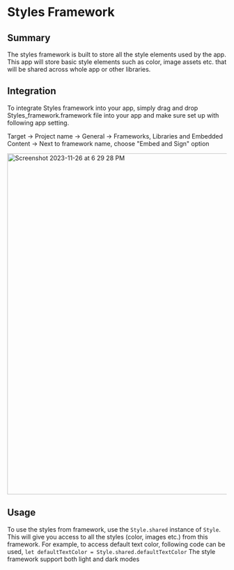 # Styles Framework

## Summary
The styles framework is built to store all the style elements used by the app. This app will store basic style elements such as color, image assets etc. that will be shared across whole app or other libraries. 

## Integration
To integrate Styles framework into your app, simply drag and drop Styles_framework.framework file into your app and make sure set up with following app setting.

Target -> Project name -> General -> Frameworks, Libraries and Embedded Content -> Next to framework name, choose "Embed and Sign" option

<img width="784" alt="Screenshot 2023-11-26 at 6 29 28 PM" src="https://github.com/jayesh15111988/LogoPicker/assets/6687735/9a279cd2-282e-4c05-a7ff-8314bffe1d1d">

## Usage
To use the styles from framework, use the `Style.shared` instance of `Style`. This will give you access to all the styles (color, images etc.) from this framework. 
For example, to access default text color, following code can be used,
`let defaultTextColor = Style.shared.defaultTextColor`
The style framework support both light and dark modes  

